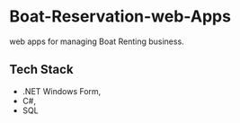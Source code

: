 # Boat-Reservation-web-Apps
web apps for managing Boat Renting business. 
## Tech Stack
 * .NET Windows Form,
 * C#, 
 * SQL
